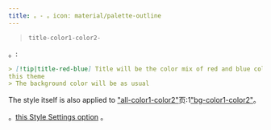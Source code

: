 ```yaml
---
title: 。- 。icon: material/palette-outline
---
```

> `title-color1-color2-`

。:

```md
> [!tip|title-red-blue] Title will be the color mix of red and blue colors of 
this theme
> The background color will be as usual
```

The style itself is also applied to
["all-color1-color2"](../combined-styling/page-10.md)页:1["bg-color1-color2"](../bg-styling/page-10.md)。

。[this Style Settings option](../../Style-Settings/Editor/Accent-Colors/index.md#enabled-extended-color-palette)
。